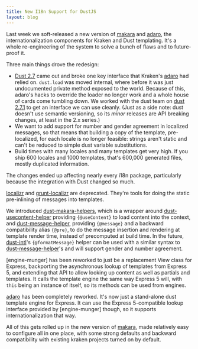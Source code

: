 ```yaml
---
title: New I18n Support for DustJS
layout: blog
---
```


Last week we soft-released a new version of [makara] and [adaro], the internationalization components for Kraken and Dust templating. It's a whole re-engineering of the system to solve a bunch of flaws and to future-proof it.

Three main things drove the redesign:

* [Dust 2.7] came out and broke one key interface that Kraken's [adaro] had relied on. `dust.load` was moved internal, where before it was just undocumented private method exposed to the world. Because of this, adaro's hacks to override the loader no longer work and a whole house of cards come tumbling down. We worked with the dust team on [dust 2.7.1] to get an interface we can use cleanly. (Just as a side note: dust doesn't use semantic versioning, so its _minor_ releases are API breaking changes, at least in the 2.x series.)
* We want to add support for number and gender agreement in localized messages, so that means that building a copy of the template, pre-localized, for each locale is no longer feasible: strings aren't static and can't be reduced to simple dust variable substitutions.
* Build times with many locales and many templates get very high. If you ship 600 locales and 1000 templates, that's 600,000 generated files, mostly duplicated information.

The changes ended up affecting nearly every i18n package, particularly because the integration with Dust changed so much.

[localizr] and [grunt-localizr] are deprecated. They're tools for doing the static pre-inlining of messages into templates.

We introduced [dust-makara-helpers], which is a wrapper around [dust-usecontent-helper] providing `{@useContent}` to load content into the context, and [dust-message-helper], providing `{@message}` and a backward compatibility alias `{@pre}`, to do the message insertion and rendering at template render time, instead of precomputed at build time. In the future, [dust-intl]'s `{@formatMessage}` helper can be used with a similar syntax to [dust-message-helper]'s and will support gender and number agreement.

[engine-munger] has been reworked to just be a replacement View class for Express, backporting the asynchronous lookup of templates from Express 5, and extending that API to allow looking up content as well as partials and templates. It calls the template engine the same way Express 5 will, with `this` being an instance of itself, so its methods can be used from engines.

[adaro] has been completely reworked. It's now just a stand-alone dust template engine for Express. It can use the Express 5-compatible lookup interface provided by [engine-munger] though, so it supports internationalization that way.

All of this gets rolled up in the new version of [makara], made relatively easy to configure all in one place, with some strong defaults and backward compatibility with existing kraken projects turned on by default.

[makara]: http://krakenjs.com/makara
[adaro]: http://krakenjs.com/adaro
[localizr]: https://github.com/krakenjs/localizr
[grunt-localizr]: https://github.com/krakenjs/grunt-localizr
[dust-makara-helpers]: https://github.com/krakenjs/dust-makara-helpers
[dust-usecontent-helper]: https://github.com/krakenjs/dust-usecontent-helper
[dust-message-helper]: https://github.com/krakenjs/dust-message-helper
[Dust 2.7]: https://github.com/linkedin/dustjs/releases/tag/v2.7.0
[dust 2.7.1]: https://github.com/linkedin/dustjs/releases/tag/v2.7.1
[dust-intl]: http://formatjs.io/dust/
